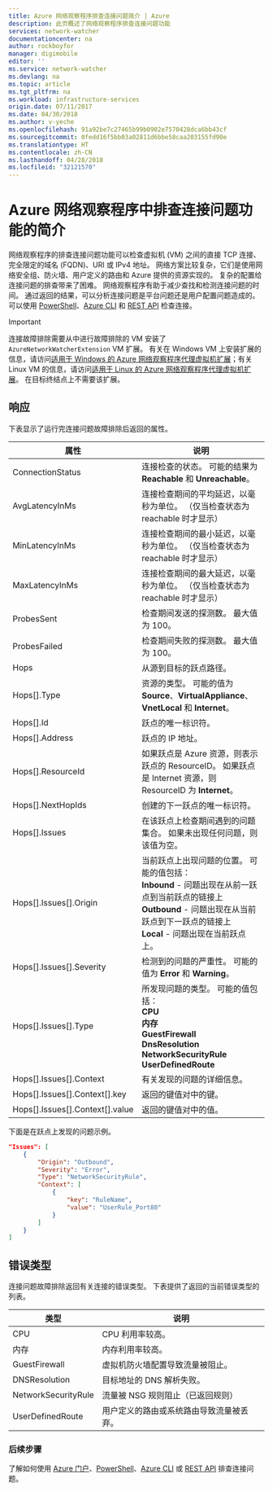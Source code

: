 ```yaml
---
title: Azure 网络观察程序排查连接问题简介 | Azure
description: 此页概述了网络观察程序排查连接问题功能
services: network-watcher
documentationcenter: na
author: rockboyfor
manager: digimobile
editor: ''
ms.service: network-watcher
ms.devlang: na
ms.topic: article
ms.tgt_pltfrm: na
ms.workload: infrastructure-services
origin.date: 07/11/2017
ms.date: 04/30/2018
ms.author: v-yeche
ms.openlocfilehash: 91a92be7c27465b99b0902e7570428dca6bb43cf
ms.sourcegitcommit: 0fedd16f5bb03a02811d6bbe58caa203155fd90e
ms.translationtype: HT
ms.contentlocale: zh-CN
ms.lasthandoff: 04/28/2018
ms.locfileid: "32121570"
---
```

# <a name="introduction-to-connection-troubleshoot-in-azure-network-watcher"></a>Azure 网络观察程序中排查连接问题功能的简介

网络观察程序的排查连接问题功能可以检查虚拟机 (VM) 之间的直接 TCP 连接、完全限定的域名 (FQDN)、URI 或 IPv4 地址。 网络方案比较复杂，它们是使用网络安全组、防火墙、用户定义的路由和 Azure 提供的资源实现的。 复杂的配置给连接问题的排查带来了困难。 网络观察程序有助于减少查找和检测连接问题的时间。 通过返回的结果，可以分析连接问题是平台问题还是用户配置问题造成的。 可以使用 [PowerShell](network-watcher-connectivity-powershell.md)、[Azure CLI](network-watcher-connectivity-cli.md) 和 [REST API](network-watcher-connectivity-rest.md) 检查连接。

> [!IMPORTANT]
> 连接故障排除需要从中进行故障排除的 VM 安装了 `AzureNetworkWatcherExtension` VM 扩展。 有关在 Windows VM 上安装扩展的信息，请访问[适用于 Windows 的 Azure 网络观察程序代理虚拟机扩展](../virtual-machines/windows/extensions-nwa.md?toc=%2fnetwork-watcher%2ftoc.json)；有关 Linux VM 的信息，请访问[适用于 Linux 的 Azure 网络观察程序代理虚拟机扩展](../virtual-machines/linux/extensions-nwa.md?toc=%2fnetwork-watcher%2ftoc.json)。 在目标终结点上不需要该扩展。

## <a name="response"></a>响应

下表显示了运行完连接问题故障排除后返回的属性。

|属性  |说明  |
|---------|---------|
|ConnectionStatus     | 连接检查的状态。 可能的结果为 **Reachable** 和 **Unreachable**。        |
|AvgLatencyInMs     | 连接检查期间的平均延迟，以毫秒为单位。 （仅当检查状态为 reachable 时才显示）        |
|MinLatencyInMs     | 连接检查期间的最小延迟，以毫秒为单位。 （仅当检查状态为 reachable 时才显示）        |
|MaxLatencyInMs     | 连接检查期间的最大延迟，以毫秒为单位。 （仅当检查状态为 reachable 时才显示）        |
|ProbesSent     | 检查期间发送的探测数。 最大值为 100。        |
|ProbesFailed     | 检查期间失败的探测数。 最大值为 100。        |
|Hops     | 从源到目标的跃点路径。        |
|Hops[].Type     | 资源的类型。 可能的值为 **Source**、**VirtualAppliance**、**VnetLocal** 和 **Internet**。        |
|Hops[].Id | 跃点的唯一标识符。|
|Hops[].Address | 跃点的 IP 地址。|
|Hops[].ResourceId | 如果跃点是 Azure 资源，则表示跃点的 ResourceID。 如果跃点是 Internet 资源，则 ResourceID 为 **Internet**。 |
|Hops[].NextHopIds | 创建的下一跃点的唯一标识符。|
|Hops[].Issues | 在该跃点上检查期间遇到的问题集合。 如果未出现任何问题，则该值为空。|
|Hops[].Issues[].Origin | 当前跃点上出现问题的位置。 可能的值包括：<br/> **Inbound** - 问题出现在从前一跃点到当前跃点的链接上<br/>**Outbound** - 问题出现在从当前跃点到下一跃点的链接上<br/>**Local** - 问题出现在当前跃点上。|
|Hops[].Issues[].Severity | 检测到的问题的严重性。 可能的值为 **Error** 和 **Warning**。 |
|Hops[].Issues[].Type |所发现问题的类型。 可能的值包括： <br/>**CPU**<br/>**内存**<br/>**GuestFirewall**<br/>**DnsResolution**<br/>**NetworkSecurityRule**<br/>**UserDefinedRoute** |
|Hops[].Issues[].Context |有关发现的问题的详细信息。|
|Hops[].Issues[].Context[].key |返回的键值对中的键。|
|Hops[].Issues[].Context[].value |返回的键值对中的值。|

下面是在跃点上发现的问题示例。

```json
"Issues": [
    {
        "Origin": "Outbound",
        "Severity": "Error",
        "Type": "NetworkSecurityRule",
        "Context": [
            {
                "key": "RuleName",
                "value": "UserRule_Port80"
            }
        ]
    }
]
```
## <a name="fault-types"></a>错误类型

连接问题故障排除返回有关连接的错误类型。 下表提供了返回的当前错误类型的列表。

|类型  |说明  |
|---------|---------|
|CPU     | CPU 利用率较高。       |
|内存     | 内存利用率较高。       |
|GuestFirewall     | 虚拟机防火墙配置导致流量被阻止。        |
|DNSResolution     | 目标地址的 DNS 解析失败。        |
|NetworkSecurityRule    | 流量被 NSG 规则阻止（已返回规则）        |
|UserDefinedRoute|用户定义的路由或系统路由导致流量被丢弃。 |

### <a name="next-steps"></a>后续步骤

了解如何使用 [Azure 门户](network-watcher-connectivity-portal.md)、[PowerShell](network-watcher-connectivity-powershell.md)、[Azure CLI](network-watcher-connectivity-cli.md) 或 [REST API](network-watcher-connectivity-rest.md) 排查连接问题。
<!--Update_Description: update link, wording update -->